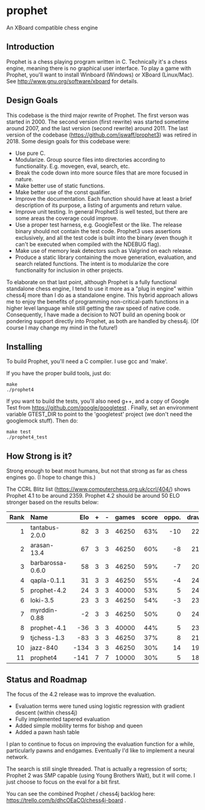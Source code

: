 # prophet

An XBoard compatible chess engine 

## Introduction 

Prophet is a chess playing program written in C.  Technically it's a chess engine, meaning there is no graphical user interface.  To play a game with Prophet, you'll want to install Winboard (Windows) or XBoard (Linux/Mac).  See http://www.gnu.org/software/xboard for details.


## Design Goals

This codebase is the third major rewrite of Prophet.  The first verson was started in 2000.  The second version (first rewrite) was started sometime around 2007, and the last version (second rewrite) around 2011.  The last version of the codebase (https://github.com/jswaff/prophet3) was retired in 2018.  Some design goals for this codebase were:

* Use pure C.  
* Modularize.  Group source files into directories according to functionality.  E.g. movegen, eval, search, etc.
* Break the code down into more source files that are more focused in nature.
* Make better use of static functions.
* Make better use of the const qualifier.
* Improve the documentation.  Each function should have at least a brief description of its purpose, a listing of arguments and return value.
* Improve unit testing.  In general Prophet3 is well tested, but there are some areas the coverage could improve.  
* Use a proper test harness, e.g. GoogleTest or the like.  The release binary should not contain the test code.  Prophet3 uses assertions exclusively, and all the test code is built into the binary (even though it can't be executed when compiled with the NDEBUG flag).
* Make use of memory leak detectors such as Valgrind on each release.
* Produce a static library containing the move generation, evaluation, and search related functions.  The intent is to modularize the core functionality for inclusion in other projects.


To elaborate on that last point, although Prophet is a fully functional standalone chess engine, I tend to use it more as a "plug in engine" within chess4j more than I do as a standalone engine.  This hybrid approach allows me to enjoy the benefits of programming non-critical-path functions in a higher level language while still getting the raw speed of native code. Consequently, I have made a decision to NOT build an opening book or pondering support directly into Prophet, as both are handled by chess4j.  (Of course I may change my mind in the future!)


## Installing

To build Prophet, you'll need a C compiler.  I use gcc and 'make'.

If you have the proper build tools, just do:

```
make
./prophet4
```

If you want to build the tests, you'll also need g++, and a copy of  Google Test from https://github.com/google/googletest .  Finally, set an environment variable GTEST_DIR to point to the 'googletest' project (we don't need the googlemock stuff).  Then do:

```
make test
./prophet4_test
```

## How Strong is it?

Strong enough to beat most humans, but not that strong as far as chess engines go. (I hope to change this.)

The CCRL Blitz list (https://www.computerchess.org.uk/ccrl/404/) shows Prophet 4.1 to be around 2359.  Prophet 4.2 should be around 50 ELO stronger based on the results below:

|Rank |Name               |Elo    |+    |- |games |score |oppo. |draws  |
|----:|:------------------|------:|----:|-:|-----:|-----:|-----:|-----: |
|   1 |tantabus-2.0.0     | 82    |3    |3 |46250 |  63% |  -10 |  22%  |
|   2 |arasan-13.4        | 67    |3    |3 |46250 |  60% |   -8 |  21%  |
|   3 |barbarossa-0.6.0   | 58    |3    |3 |46250 |  59% |   -7 |  20%  |
|   4 |qapla-0.1.1        | 31    |3    |3 |46250 |  55% |   -4 |  24%  |
|   5 |prophet-4.2        | 24    |3    |3 |40000 |  53% |    5 |  24%  |
|   6 |loki-3.5           | 23    |3    |3 |46250 |  54% |   -3 |  23%  |
|   7 |myrddin-0.88       | -2    |3    |3 |46250 |  50% |    0 |  24%  |
|   8 |prophet-4.1        |-36    |3    |3 |40000 |  44% |    5 |  23%  |
|   9 |tjchess-1.3        |-83    |3    |3 |46250 |  37% |    8 |  21%  |
|  10 |jazz-840          |-134    |3    |3 |46250 |  30% |   14 |  19%  |
|  11 |prophet4          |-141    |7    |7 |10000 |  30% |    5 |  18%  |


## Status and Roadmap

The focus of the 4.2 release was to improve the evaluation.

* Evaluation terms were tuned using logistic regression with gradient descent (within chess4j)
* Fully implemented tapered evaluation
* Added simple mobility terms for bishop and queen
* Added a pawn hash table

I plan to continue to focus on improving the evaluation function for a while, particularly pawns and endgames.  Eventually I'd like to implement a neural network.

The search is still single threaded.  That is actually a regression of sorts; Prophet 2 was SMP capable (using Young Brothers Wait), but it will come.  I just choose to focus on the eval for a bit first.

You can see the combined Prophet / chess4j backlog here: https://trello.com/b/dhcOEaCO/chess4j-board .

